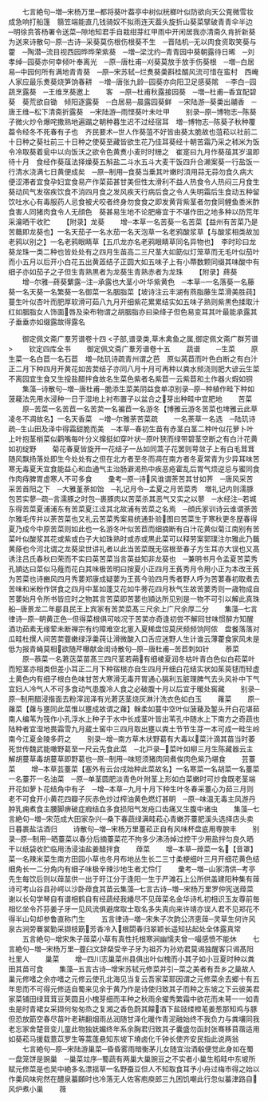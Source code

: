 <!-- { "loadSidebar": true } -->
　　七言絶句─増─宋杨万里─都将葵叶葢亭中树似桄榔叶似防欲向天公覔微雪妆成急响打船篷　篛笠端能直几钱骑奴不拟雨连天葢头旋折山葵菜擘破青青伞半边　─明徐贲答杨署令送菜─隙地知君手自栽绀芽红甲雨中开闲居我亦清斋久肯折新葵为送来诗散句─原─古诗─采葵莫伤根伤根葵不生　─晋陆机─无以肉食资取笑葵与藿　─陶潜─流目视西园晔晔荣紫葵　─増─梁沈约─青青园中葵朝露待日晞　─刘孝绰─园葵亦何幸倾叶奉离光　─原─唐杜甫─刈葵莫放手放手伤葵根　─増─白居易─中园何所有满地青青葵　─原─宋苏轼─烂煑葵羮斟桂醑风流可惜在蛮村　西崦人家应最乐煑葵烧笋饷春耕　─増─唐张九龄─园葵亦向阳卫足感葵隂　─李白─园蔬烹露葵　─王维烹葵邀上
　　客　─原─杜甫秋露接园葵　─増─杜甫─香宜配碧葵　葵荒欲自锄　倾阳逐露葵　─白居易─晨露园葵鲜　─宋陆游─葵羮出鬴香　─唐王维─松下清斋折露葵　─宋陆游─雨悭葵叶未吐甲
　　别录─原─博物志─陈葵子微火炒令爆咤撒熟地遍蹋之朝种暮生迟不过经宿耳　増─博物志─陈葵子秋种覆葢令经冬不死春有子也　齐民要术─世人作葵菹不好皆由葵太脆故也菹菘以社前二十日种之葵社前三十日种之使葵至藏皆欲生花乃佳耳葵经十朝苦霜乃采之秫米为饭令冷取葵着瓮中以向饭沃之欲令色黄煑小麦时时粣之　崔寔曰九月作葵葅其岁温即待十月　食经作葵葅法择燥葵五斛盐二斗水五斗大麦干饭四升合濑案葵一行盐饭一行清水浇满七日黄便成矣　─原─制用─食葵当乗其叶嫩时湏用蒜无蒜勿食久病大便涩滞者宜食孕妇宜食易产作菜茹甚甘美但性太滑利不益人热食令人热闷三月食生葵动风气发宿疾饮食不消四月食之发风疾天行病后食之令人失明霜后生食动五种留饮吐水心有毒服药人忌食被犬咬者终身勿食食之即发黄背紫茎者勿食同鲤鱼黍米酢食害人同猪肉食令人无顔色　葵甚易生地不论肥瘠宜于不堪作田之地多种以防荒年采瀹晒干收贮
　　【附录】龙葵
　　增─本草一名苦葵一名苦菜【益州有苦菜乃是苦蘵即龙葵也】一名天茄子一名水茄一名天泡草一名老鸦酸浆草【与酸浆相类故加老鸦以别之】一名老鸦眼睛草【五爪龙亦名老鸦眼睛草同名异物也】　李时珍曰龙葵龙珠一类二种也皆处处有之四月生苖高二三尺茎大如筯似灯笼草而无毛叶似茄叶而小五月以后开小白花五出黄蕋结子正圆大如五味子上有小蔕数颗同缀其味酸中有细子亦如茄子之子但生青熟黒者为龙葵生青熟赤者为龙珠
　　【附录】蔠葵
　　增─尔雅─蔠葵蘩露─注─承露也大茎小叶华紫黄色　─本草─一名落葵一名藤葵一名天葵一名繁葵一名御菜一名胭脂菜【坡诗注云丰湖有燕脂藤生菜滑美胜莼】蔓生叶似杏叶而肥厚软滑可茹八九月开细紫花累累结实如五味子熟则紫黒色揉取汁红如胭脂女人饰面唇及染布物谓之胡胭脂亦曰染绛子但色易变耳其叶最能承露其子垂垂亦如缀露故得露名

　　御定佩文斋广羣芳谱卷十四
<子部,谱录类,草木禽鱼之属,御定佩文斋广群芳谱>
　　钦定四库全书
　　御定佩文斋广羣芳谱卷十五
　　蔬谱
　　─生菜
　　原生菜一名白苣一名石苣　増─陆玑诗疏青州谓之芭　原似莴苣而叶色白断之有白汁正二月下种四月开黄花如苦荬结子亦同八月十月可再种以粪水频浇则肥大谚云生菜不离园宜生食又生挼盐醋拌食故名生菜色紫者名紫苣一云紫苣和土作器火煆如铜
　　集藻─诗散句─増─唐杜甫─脆添生菜美阴益食单凉别录─原─种植作畦下种如菠薐法先用水浸种一日于湿地上衬布置子以盆合之芽出种畦中宜肥地
　　苦菜
　　原─苦菜一名苦苣一名苦荬一名褊苣一名游冬【博雅云游冬苦菜也埤雅云此草凌冬不凋故名】一名天香菜　─増─尔雅荼苦菜疏
　　一名荼草一名选　─陆玑诗疏─生山田及泽中得霜甜脆而美　─本草─春初生苗有赤茎白茎二种叶似花萝卜叶上叶抱茎梢菜似鹳嘴每叶分义撺挺如穿叶状─原叶狭而绿带碧茎空断之有白汁花黄如初绽野
　　菊花春夏皆旋开一花结子一丛如同蒿子花罢则萼敛子上有白毛茸茸随风飘扬落处即生今处处有之但在北方者至冬而凋在南方者冬夏常青为少异耳味苦寒无毒夏天宜食能益心和血通气主治肠澼渇热中疾恶疮霍乱后胃气烦逆忌与蜜同食作肉痔脾胃虚寒人不可多食
　　彚考─原─诗风谁谓荼苦其甘如荠　─唐风采苦采苦首阳之下　─大雅堇荼如饴　─礼记月令─孟夏之月苦菜秀　増礼记内则濡豚包苦实蓼─疏─言濡豚之时包─裹豚肉以苦菜杀其恶气又实之以蓼　─水经注─若城东得苦菜夏浦浦东有苦菜夏江迳其北故浦有苦菜之名焉　─顔氏家训诗云谁谓荼苦尔雅毛传并以荼苦菜也又礼云苦菜秀案易统通卦验图曰苦菜生于寒秋更冬歴春得夏乃成今中原苦菜则如此也一名游冬叶似苦苣而细摘断有白汁花黄似菊江南别有苦菜叶似酸浆其花或紫或白子大如珠熟时或赤或黒此菜可以释劳案郭璞注尔雅此乃蘵黄蒢也今河北谓之龙葵梁世讲礼者以此当苦菜既无宿根至春子方生耳亦大误也又髙诱注吕氏春秋曰荣而不实曰英苦菜当言英益知非龙葵也　─兼明书月令孟夏苦菜秀孔頴达曰菜似马薤而花白其味极苦明曰按夏小正四月王萯秀月令用小正为本改王萯为苦菜也诗豳风四月秀葽郑康成疑葽为王萯今验四月秀者野人呼为苦葽春初取煮去苦味和米粉作饼食之四月中茎如蓬艾花如牛蒡花四月秋气生故苦葽秀则一歳物成自苦葽始月令所书皆应时之物其言苦菜即苦葽也頴达所见别是一物不可引以解此真珠船─唐景龙二年郿县民王上宾家有苦荬菜髙三尺余上广尺余厚二分
　　集藻─七言律诗─原─眀黄正色─但得菜根俱可啖况于苦荬亦奇逢初尝不解囘甘味惯醉方知醒酒功茹素无缘荤未断禅宗有约障难空北窻入夏稀盘饾莫厌频频饷阿侬　盘餐落落对瓜畦杜撰人间苦荬虀嫩绿浮羮莼让滑微酸入口舌应迷野人生计谁云薄藿食家风未是低为报青蝇莫相欲随芹曝献金闺诗散句─原─唐杜甫─苦苣刺如针
　　菾菜
　　原─菾菜一名莙荙菜苗髙三四尺茎若蒴有细棱夏润冬枯叶青白色似白菘菜叶而短茎亦相类但差小耳正二月下种宿根亦自生四月开细白花结实状如茱萸毬而轻虚土黄色内有细子根白色味甘苦大寒滑无毒开胃通心膈利五脏理脾气去头风补中下气宜妇人冷气人不可多食动气患腹冷人食之必破腹十月以后宜于暖处窖藏
　　别录─原─制用醋浸揩面去粉滓润泽有光莙荙茎烧灰淋汁洗衣色如白玉
　　蕹菜
　　原─蕹菜【蕹与壅同此菜惟以壅成故谓之蕹】榦柔如蔓中空叶似菠薐及錾头开白花堪茹南人编苇为筏作小孔浮水上种子于水中长成茎叶皆出苇孔中随水上下南方之奇蔬也陆种者宜湿地畏霜雪九月蔵土窖中三四月取出壅以粪土节节生芽一本可成一畦生岭南今江夏金陵多莳之
　　别录─增─南方草木状野葛有大毒以菜汁滴其苗当时萎死世传魏武能噉野葛至一尺云先食此菜　─北戸录─菜叶如柳三月生陈藏器云主解胡蔓草毒胡蔓草即野葛也─原─制用─味短须猪肉同煮俟肉色紫乃堪食
　　芸薹菜
　　增─本草芸薹菜【塞外有云台戌始种此菜故名】一名寒菜一名胡菜一名薹菜一名薹芥一名油菜　─原─单茎圆肥淡青色叶附茎上形如白菜嫩时可炒食既老茎端开花如萝卜花结角中有子　─增─本草─九月十月下种生叶冬春采薹心为茹三月则老不可食开小黄花四瓣子灰赤色炒过榨油黄色燃灯甚眀　─原─味温无毒主风游丹肿乳痈煮食主腰脚痹破症瘕结血多食损阳气发疮口齿痛又生腹中诸虫
　　集藻─七言絶句─増─宋范成大田家杂兴─桑下春蔬绿满畦菘心青嫩芥薹肥溪头选择店头卖日暮裹盐沽酒归
　　诗散句─増─宋杨万里薹菘正自有风味杯盘底用専腴丰
　　别录─原─制用─晒薹菜以春分后摘薹菜花不拘多少沸汤焯过控干少用盐拌匀良久晒干以纸袋收贮临用汤浸油盐姜醋拌食
　　蔊菜
　　增─本草─蔊菜一名【音罩】菜一名辣米菜生南方田园小草也冬月布地丛生长二三寸柔梗细叶三月开细花黄色结细角长一二分角内有细子味极辛辣沙地生者尤伶仃
　　彚考─増─山家清供─考亭先生每饮后则以蔊莁供一出于旴江分于逢阳一生于严滩石上公所供盖建阳种集有蔊诗可考山谷县孙崿以沙卧蔊食其苗云集藻─七言古诗─増─宋杨万里罗仲宪送蔊菜谢以长句学琴自有谱相鹤自有经蔬经我繙尽不见蔊菜名金华诗札初相识玉友尊前毎相忆坐令芥荪姜子牙一见风流俱避席取士取名多失真向来许靖亦误人君不见郑花不得半山句却参鲁直称门生
　　五言律诗─増─宋朱子次韵公济恵蔊─灵草生何许风泉古涧旁褰裳勤采撷枝筯芳香冷入根閟春归翠颖长遥知拈起处全体露真常
　　五言絶句─增宋朱子蔊菜小草有真性托根寒涧幽懦夫曾一嘬感愤不能休
　　七言絶句─増─宋杨万里─虀臼文辞粲受辛子牙为祖芥为孙劝君莫谒独醒客只谒髙阳社里人
　　巢菜
　　增─四川志巢菜州县俱出叶似槐而小其子如小豆夏时种以粪田其苗可食
　　集藻─五言古诗─增宋苏轼元修菜并引─菜之美者有吾乡之巢故人巢元修嗜之余亦嗜之元修云使孔北海见当复云吾家菜耶因谓之元修菜余去郷十有五年思而不可得元修适自蜀来见余于黄乃作是诗使归致其子而种之东坡之下云彼美君家菜铺田绿茸茸豆荚圆且小槐芽细而丰种之秋雨余擢秀繁霜中欲花而未萼一一如青虫是时青裙女采撷何匆匆烝之复湘之香色蔚其饛酒下盐豉缕橙芼姜葱那知鸡与豚但恐放筯空春尽苗叶老耕翻烟雨丛润随甘泽化暖作青泥融始终不我负力与粪壤同我老忘家舍楚音变儿童此物独妩媚终年系余胸君归致其子囊盛勿函封张骞移苜蓿适用如葵菘马援载薏苡罗生等蒿蓬悬知东坡下塉卤化千钟长使齐安民指此说两翁
　　七言絶句─原─宋陆游巢菜─昏昏雾雨暗衡茅儿女随宜治酒殽便觉此身如在蜀一盘笼饼是豌巢　─巢菜竝序─蜀蔬有两巢大巢豌豆之不实者小巢生稻畦中东坡所赋元修菜是也吴中絶多名漂揺草一名野蚕豆但人不知取食耳予小舟过梅市得之始以作羮风味宛然在醴泉蟇頥时也冷落无人佐客庖庾郎三九困饥嘲此行忽似蟇津路自风炉煮小巢
　　薇
